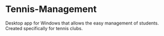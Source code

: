 # Tennis-Management
Desktop app for Windows that allows the easy management of students. Created specifically for tennis clubs.
